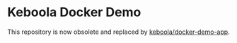 # Keboola Docker Demo

This repository is now obsolete and replaced by [keboola/docker-demo-app](https://github.com/keboola/docker-demo-app).
